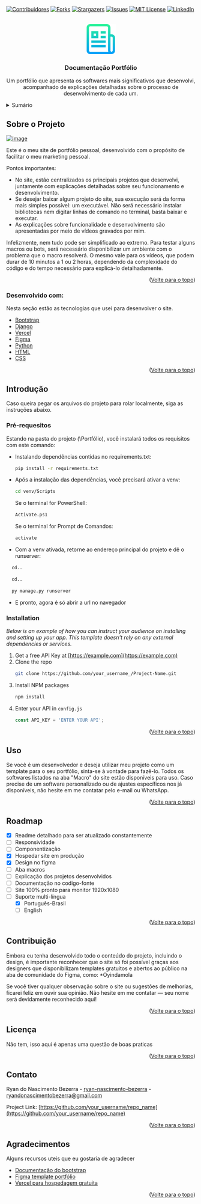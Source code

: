 <!-- Improved compatibility of back to top link: See: https://github.com/othneildrew/Best-README-Template/pull/73 -->
<a id="readme-top"></a>
<!--
*** Thanks for checking out the Best-README-Template. If you have a suggestion
*** that would make this better, please fork the repo and create a pull request
*** or simply open an issue with the tag "enhancement".
*** Don't forget to give the project a star!
*** Thanks again! Now go create something AMAZING! :D
-->



<!-- PROJECT SHIELDS -->
<!--
*** I'm using markdown "reference style" links for readability.
*** Reference links are enclosed in brackets [ ] instead of parentheses ( ).
*** See the bottom of this document for the declaration of the reference variables
*** for contributors-url, forks-url, etc. This is an optional, concise syntax you may use.
*** https://www.markdownguide.org/basic-syntax/#reference-style-links
-->
[![Contribuidores][contributors-shield]][contributors-url]
[![Forks][forks-shield]][forks-url]
[![Stargazers][stars-shield]][stars-url]
[![Issues][issues-shield]][issues-url]
[![MIT License][license-shield]][license-url]
[![LinkedIn][linkedin-shield]][linkedin-url]

[contributors-shield]: https://img.shields.io/github/contributors/RyanBezerra/Portfolio.svg
[contributors-url]: https://github.com/RyanBezerra/Portfolio/graphs/contributors
[forks-shield]: https://img.shields.io/github/forks/RyanBezerra/Portfolio.svg
[forks-url]: https://github.com/RyanBezerra/Portfolio/network/members
[stars-shield]: https://img.shields.io/github/stars/RyanBezerra/Portfolio.svg
[stars-url]: https://github.com/RyanBezerra/Portfolio/stargazers
[issues-shield]: https://img.shields.io/github/issues/RyanBezerra/Portfolio.svg
[issues-url]: https://github.com/RyanBezerra/Portfolio/issues
[license-shield]: https://img.shields.io/github/license/RyanBezerra/Portfolio.svg
[license-url]: https://github.com/RyanBezerra/Portfolio/blob/main/LICENSE
[linkedin-shield]: https://img.shields.io/badge/LinkedIn-RyanBezerra-blue
[linkedin-url]: https://www.linkedin.com/in/ryan-nascimento-bezerra/




<!-- PROJECT LOGO -->
<br />
<div align="center">
  <a href="https://github.com/othneildrew/Best-README-Template">
    <img src="images/logo.png" alt="Logo" width="80" height="80">
  </a>

  <h3 align="center">Documentação Portfólio</h3>

  <p align="center">
    Um portfólio que apresenta os softwares mais significativos que desenvolvi, acompanhado de explicações detalhadas sobre o processo de desenvolvimento de cada um.
    <br />
  </p>
</div>



<!-- TABLE OF CONTENTS -->
<details>
  <summary>Sumário</summary>
  <ol>
    <li>
      <a href="#about-the-project">Sobre o Projeto</a>
      <ul>
        <li><a href="#built-with">Desenvolvido com:</a></li>
      </ul>
    </li>
    <li>
      <a href="#getting-started">Introdução</a>
      <ul>
        <li><a href="#prerequisites">Pré-requesitos</a></li>
        <li><a href="#installation">Instalação</a></li>
      </ul>
    </li>
    <li><a href="#usage">Uso</a></li>
    <li><a href="#roadmap">Roadmap</a></li>
    <li><a href="#contributing">Contribuição</a></li>
    <li><a href="#license">Licença</a></li>
    <li><a href="#contact">Contato</a></li>
    <li><a href="#acknowledgments">Agradecimentos</a></li>
  </ol>
</details>



<!-- ABOUT THE PROJECT -->
## Sobre o Projeto

[![image](https://github.com/user-attachments/assets/9e2800a8-1676-4c1b-a64e-2b3ed1a09565
)](https://portfolio-git-main-ryans-projects-da8a15f6.vercel.app)

Este é o meu site de portfólio pessoal, desenvolvido com o propósito de facilitar o meu marketing pessoal.

Pontos importantes:
* No site, estão centralizados os principais projetos que desenvolvi, juntamente com explicações detalhadas sobre seu funcionamento e desenvolvimento.
* Se desejar baixar algum projeto do site, sua execução será da forma mais simples possível: um executável. Não será necessário instalar bibliotecas nem digitar linhas de comando no terminal, basta baixar e executar.
* As explicações sobre funcionalidade e desenvolvimento são apresentadas por meio de vídeos gravados por mim.

Infelizmente, nem tudo pode ser simplificado ao extremo. Para testar alguns macros ou bots, será necessário disponibilizar um ambiente com o problema que o macro resolverá. O mesmo vale para os vídeos, que podem durar de 10 minutos a 1 ou 2 horas, dependendo da complexidade do código e do tempo necessário para explicá-lo detalhadamente.

<p align="right">(<a href="#readme-top">Volte para o topo</a>)</p>



### Desenvolvido com:

Nesta seção estão as tecnologias que usei para desenvolver o site.


* [Bootstrap](https://getbootstrap.com)
* [Django](https://www.djangoproject.com)
* [Vercel](https://vercel.com)
* [Figma](https://figma.com)
* [Python](https://www.python.org)
* [HTML](https://developer.mozilla.org/pt-BR/docs/Web/HTML)
* [CSS](https://developer.mozilla.org/pt-BR/docs/Web/CSS)



<p align="right">(<a href="#readme-top">Volte para o topo</a>)</p>



<!-- GETTING STARTED -->
## Introdução

Caso queira pegar os arquivos do projeto para rolar localmente, siga as instruções abaixo.

### Pré-requesitos

Estando na pasta do projeto (\Portfólio), você instalará todos os requisitos com este comando:
* Instalando dependências contidas no requirements.txt:
  ```sh
  pip install -r requirements.txt
  ```
  
* Após a instalação das dependências, você precisará ativar a venv:
  ```sh
  cd venv/Scripts
  ```
  Se o terminal for PowerShell:
  ```sh
  Activate.ps1
  ```
  Se o terminal for Prompt de Comandos:
  ```sh
  activate
  ```
* Com a venv ativada, retorne ao endereço principal do projeto e dê o runserver:
```sh
  cd..
  ```
```sh
  cd..
  ```
```sh
  py manage.py runserver
  ```
* E pronto, agora é só abrir a url no navegador

### Installation

_Below is an example of how you can instruct your audience on installing and setting up your app. This template doesn't rely on any external dependencies or services._

1. Get a free API Key at [https://example.com](https://example.com)
2. Clone the repo
   ```sh
   git clone https://github.com/your_username_/Project-Name.git
   ```
3. Install NPM packages
   ```sh
   npm install
   ```
4. Enter your API in `config.js`
   ```js
   const API_KEY = 'ENTER YOUR API';
   ```

<p align="right">(<a href="#readme-top">Volte para o topo</a>)</p>



<!-- USAGE EXAMPLES -->
## Uso

Se você é um desenvolvedor e deseja utilizar meu projeto como um template para o seu portfólio, sinta-se à vontade para fazê-lo. Todos os softwares listados na aba "Macro" do site estão disponíveis para uso. Caso precise de um software personalizado ou de ajustes específicos nos já disponíveis, não hesite em me contatar pelo e-mail ou WhatsApp.

<p align="right">(<a href="#readme-top">Volte para o topo</a>)</p>



<!-- ROADMAP -->
## Roadmap

- [x] Readme detalhado para ser atualizado constantemente
- [ ] Responsividade
- [ ] Componentização
- [x] Hospedar site em produção
- [x] Design no figma
- [ ] Aba macros
- [ ] Explicação dos projetos desenvolvidos
- [ ] Documentação no codigo-fonte
- [ ] Site 100% pronto para monitor 1920x1080
- [ ] Suporte multi-língua
    - [x] Português-Brasil
    - [ ] English

<p align="right">(<a href="#readme-top">Volte para o topo</a>)</p>



<!-- CONTRIBUTING -->
## Contribuição

Embora eu tenha desenvolvido todo o conteúdo do projeto, incluindo o design, é importante reconhecer que o site só foi possível graças aos designers que disponibilizam templates gratuitos e abertos ao público na aba de comunidade do Figma, como:
*Oyindamola

Se você tiver qualquer observação sobre o site ou sugestões de melhorias, ficarei feliz em ouvir sua opinião. Não hesite em me contatar — seu nome será devidamente reconhecido aqui!

<p align="right">(<a href="#readme-top">Volte para o topo</a>)</p>



<!-- LICENSE -->
## Licença

Não tem, isso aqui é apenas uma questão de boas praticas

<p align="right">(<a href="#readme-top">Volte para o topo</a>)</p>



<!-- CONTACT -->
## Contato

Ryan do Nascimento Bezerra - [ryan-nascimento-bezerra](https://www.linkedin.com/in/ryan-nascimento-bezerra/) - ryandonascimentobezerra@gmail.com

Project Link: [https://github.com/your_username/repo_name](https://github.com/your_username/repo_name)

<p align="right">(<a href="#readme-top">Volte para o topo</a>)</p>



<!-- ACKNOWLEDGMENTS -->
## Agradecimentos

Alguns recursos uteis que eu gostaria de agradecer

* [Documentação do bootstrap](https://getbootstrap.com/docs/5.3/getting-started/introduction/)
* [Figma template portfólio](https://www.figma.com/design/JQBde0k47aMgwA1MzeOLwy/Portfolio-(Community)?node-id=0-1&t=1OxN6tJ80EGuMrlO-0)
* [Vercel para hospedagem gratuita](https://vercel.com)

<p align="right">(<a href="#readme-top">Volte para o topo</a>)</p>



<!-- MARKDOWN LINKS & IMAGES -->
<!-- https://www.markdownguide.org/basic-syntax/#reference-style-links -->
[contributors-shield]: https://img.shields.io/github/contributors/othneildrew/Best-README-Template.svg?style=for-the-badge
[contributors-url]: https://github.com/othneildrew/Best-README-Template/graphs/contributors
[forks-shield]: https://img.shields.io/github/forks/othneildrew/Best-README-Template.svg?style=for-the-badge
[forks-url]: https://github.com/othneildrew/Best-README-Template/network/members
[stars-shield]: https://img.shields.io/github/stars/othneildrew/Best-README-Template.svg?style=for-the-badge
[stars-url]: https://github.com/othneildrew/Best-README-Template/stargazers
[issues-shield]: https://img.shields.io/github/issues/othneildrew/Best-README-Template.svg?style=for-the-badge
[issues-url]: https://github.com/othneildrew/Best-README-Template/issues
[license-shield]: https://img.shields.io/github/license/othneildrew/Best-README-Template.svg?style=for-the-badge
[license-url]: https://github.com/othneildrew/Best-README-Template/blob/master/LICENSE.txt
[linkedin-shield]: https://img.shields.io/badge/-LinkedIn-black.svg?style=for-the-badge&logo=linkedin&colorB=555
[linkedin-url]: https://linkedin.com/in/othneildrew
[product-screenshot]: images/screenshot.png
[Next.js]: https://img.shields.io/badge/next.js-000000?style=for-the-badge&logo=nextdotjs&logoColor=white
[Next-url]: https://nextjs.org/
[React.js]: https://img.shields.io/badge/React-20232A?style=for-the-badge&logo=react&logoColor=61DAFB
[React-url]: https://reactjs.org/
[Vue.js]: https://img.shields.io/badge/Vue.js-35495E?style=for-the-badge&logo=vuedotjs&logoColor=4FC08D
[Vue-url]: https://vuejs.org/
[Angular.io]: https://img.shields.io/badge/Angular-DD0031?style=for-the-badge&logo=angular&logoColor=white
[Angular-url]: https://angular.io/
[Svelte.dev]: https://img.shields.io/badge/Svelte-4A4A55?style=for-the-badge&logo=svelte&logoColor=FF3E00
[Svelte-url]: https://svelte.dev/
[Laravel.com]: https://img.shields.io/badge/Laravel-FF2D20?style=for-the-badge&logo=laravel&logoColor=white
[Laravel-url]: https://laravel.com
[Bootstrap.com]: https://img.shields.io/badge/Bootstrap-563D7C?style=for-the-badge&logo=bootstrap&logoColor=white
[Bootstrap-url]: https://getbootstrap.com
[JQuery.com]: https://img.shields.io/badge/jQuery-0769AD?style=for-the-badge&logo=jquery&logoColor=white
[JQuery-url]: https://jquery.com 
